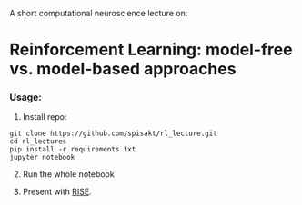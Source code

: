 A short computational neuroscience lecture on:

# Reinforcement Learning: model-free vs. model-based approaches

### Usage:

1. Install repo:

```
git clone https://github.com/spisakt/rl_lecture.git
cd rl_lectures
pip install -r requirements.txt
jupyter notebook
```


2. Run the whole notebook

3. Present with [RISE](https://rise.readthedocs.io/en/stable/index.html).
